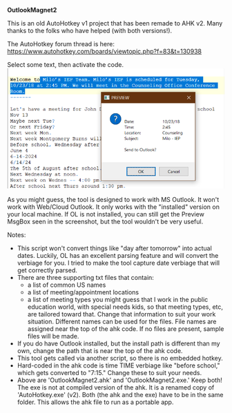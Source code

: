 **OutlookMagnet2**

This is an old AutoHotkey v1 project that has been remade to AHK v2. Many thanks to the folks who have helped (with both versions!).

The AutoHotkey forum thread is here:
https://www.autohotkey.com/boards/viewtopic.php?f=83&t=130938

Select some text, then activate the code.
![](https://github.com/kunkel321/OutlookMagnet2/blob/main/OLmagScreenShot.png)

As you might guess, the tool is designed to work with MS Outlook. It won't work with Web/Cloud Outlook.  It only works with the "installed" version on your local machine.  If OL is not installed, you can still get the Preview MsgBox seen in the screenshot, but the tool wouldn't be very useful.   

Notes:
* This script won't convert things like "day after tomorrow" into actual dates.  Luckily, OL has an excellent parsing feature and will convert the verbiage for you.  I tried to make the tool capture date verbiage that will get correctly parsed. 
* There are three supporting txt files that contain:
  * a list of common US names
  * a list of meeting/appointment locations
  * a list of meeting types
you might guess that I work in the public education world, with special needs kids, so that meeting types, etc, are tailored toward that.  Change that information to suit your work situation.  Different names can be used for the files.  File names are assigned near the top of the ahk code.  If no files are present, sample files will be made.
* If you do have Outlook installed, but the install path is different than my own, change the path that is near the top of the ahk code. 
* This tool gets called via another script, so there is no embedded hotkey.  
* Hard-coded in the ahk code is time TIME verbiage like "before school," which gets converted to "7:15."  Change these to suit your needs. 
* Above are 'OutlookMagnet2.ahk' and 'OutlookMagnet2.exe.'  Keep both!  The exe is not at compiled version of the ahk.  It is a renamed copy of 'AutoHotkey.exe' (v2).  Both (the ahk and the exe) have to be in the same folder.  This allows the ahk file to run as a portable app. 


